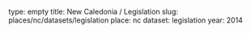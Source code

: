 type: empty
title: New Caledonia / Legislation
slug: places/nc/datasets/legislation
place: nc
dataset: legislation
year: 2014
